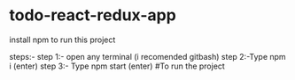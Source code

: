 # todo-react-redux-app
install npm to run this project

steps:-
step 1:- open any terminal (i recomended gitbash)
step 2:-Type  npm i (enter)
step 3:- Type npm start  (enter)   #To run the project 
